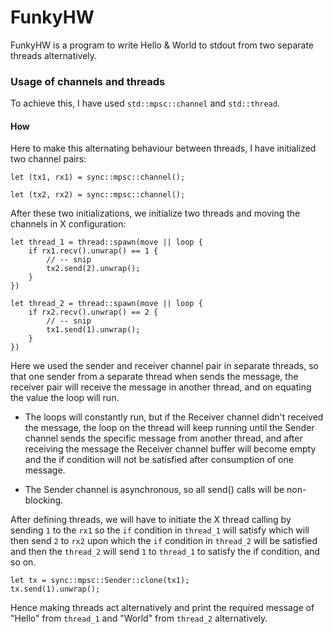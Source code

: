 # FunkyHW
FunkyHW is a program to write Hello & World to stdout from two separate threads alternatively.

### Usage of channels and threads
To achieve this, I have used `std::mpsc::channel` and `std::thread`.

#### How
Here to make this alternating behaviour between threads, I have initialized two channel pairs:

```
let (tx1, rx1) = sync::mpsc::channel();
```

```
let (tx2, rx2) = sync::mpsc::channel();
```

After these two initializations, we initialize two threads and moving the channels in X configuration:

```
let thread_1 = thread::spawn(move || loop {
    if rx1.recv().unwrap() == 1 {
        // -- snip
        tx2.send(2).unwrap();
    }
})
```

```
let thread_2 = thread::spawn(move || loop {
    if rx2.recv().unwrap() == 2 {
        // -- snip
        tx1.send(1).unwrap();
    }
})
```


Here we used the sender and receiver channel pair in separate threads, so that one sender from a separate thread when sends the message, the receiver pair will receive the message in another thread, and on equating the value the loop will run.


- The loops will constantly run, but if the Receiver channel didn't received the message, the loop on the thread will keep running until the Sender channel sends the specific message from another thread, and after receiving the message the Receiver channel buffer will become empty and the if condition will not be satisfied after consumption of one message. 


- The Sender channel is asynchronous, so all send() calls will be non-blocking.


After defining threads, we will have to initiate the X thread calling by sending `1` to the `rx1` so the `if` condition in `thread_1` will satisfy which will then send `2` to `rx2` upon which the `if` condition in `thread_2` will be satisfied and then the `thread_2` will send `1` to `thread_1` to satisfy the if condition, and so on.


```
let tx = sync::mpsc::Sender::clone(tx1);
tx.send(1).unwrap();
```

Hence making threads act alternatively and print the required message of "Hello" from `thread_1` and "World" from `thread_2` alternatively.

